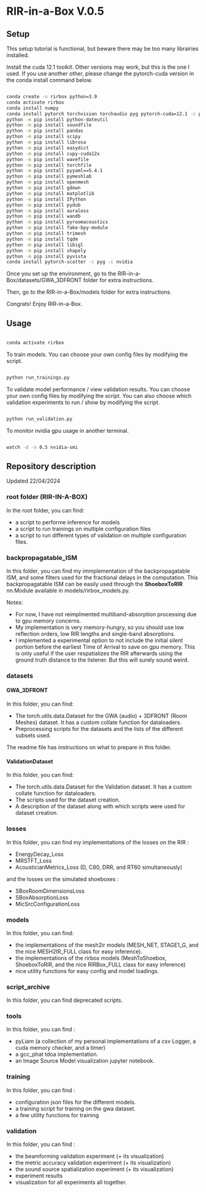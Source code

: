# RIR-in-a-Box V.0.5

## Setup

This setup tutorial is functional, but beware there may be too many librairies installed.

Install the cuda 12.1 toolkit. Other versions may work, but this is the one I used.
If you use another other, please change the pytorch-cuda version in the conda install command below.

```bash

conda create -n rirbox python=3.9
conda activate rirbox
conda install numpy
conda install pytorch torchvision torchaudio pyg pytorch-cuda=12.1 -c pytorch -c nvidia -c pyg
python -m pip install python-dateutil
python -m pip install soundfile
python -m pip install pandas
python -m pip install scipy
python -m pip install librosa
python -m pip install easydict
python -m pip install cupy-cuda12x
python -m pip install wavefile
python -m pip install torchfile
python -m pip install pyyaml==5.4.1
python -m pip install pymeshlab
python -m pip install openmesh
python -m pip install gdown
python -m pip install matplotlib
python -m pip install IPython
python -m pip install pydub
python -m pip install auraloss
python -m pip install wandb
python -m pip install pyroomacoustics
python -m pip install fake-bpy-module
python -m pip install trimesh
python -m pip install tqdm
python -m pip install libigl
python -m pip install shapely
python -m pip install pyvista
conda install pytorch-scatter -c pyg -c nvidia

```

Once you set up the environment, go to the RIR-in-a-Box/datasets/GWA_3DFRONT folder for extra instructions.

Then, go to the RIR-in-a-Box/models folder for extra instructions.

Congrats! Enjoy RIR-in-a-Box.

## Usage

```bash

conda activate rirbox

```
<!--
# to try and avoid loading tensors into shared memory (you might not need this)
export PYTORCH_CUDA_ALLOC_CONF=garbage_collection_threshold:0.4 # instead of 0.8
-->

To train models. You can choose your own config files by modifying the script.

```bash

python run_trainings.py

```

To validate model performance / view validation results.
You can choose your own config files by modifying the script.
You can also choose which validation experiments to run / show by modifying the script.

```bash

python run_validation.py

```

To monitor nvidia gpu usage in another terminal.

```bash

watch -d -n 0.5 nvidia-smi

```

## Repository description

Updated 22/04/2024

### root folder (RIR-IN-A-BOX)

In the root folder, you can find:

- a script to performe inference for models
- a script to run trainings on multiple configuration files
- a script to run different types of validation on multiple configuration files.

### backpropagatable_ISM

In this folder, you can find my immplementation of the backpropagatable ISM, and some filters used for the fractional delays in the computation.
This backpropagatable ISM can be easily used through the **ShoeboxToRIR** nn.Module available in models/rirbox_models.py.

Notes:

- For now, I have not reimplmented multiband-absorption processing due to gpu memory concerns.
- My implementation is very memory-hungry, so you should use low reflection orders, low RIR lengths and single-band absorptions.
- I implemented a experimental option to not include the initial silent portion before the earliest Time of Arrival to save on gpu memory. This is only useful if the user respatializes the RIR afterwards using the ground truth distance to the listener. But this will surely sound weird.

### datasets

#### GWA_3DFRONT

In this folder, you can find:

- The torch.utils.data.Dataset for the GWA (audio) + 3DFRONT (Room Meshes) dataset. It has a custom collate function for dataloaders.
- Preprocessing scripts for the datasets and the lists of the different subsets used.

The readme file has instructions on what to prepare in this folder.

#### ValidationDataset

In this folder, you can find:

- The torch.utils.data.Dataset for the Validation dataset. It has a custom collate function for dataloaders.
- The scripts used for the dataset creation.
- A description of the dataset along with which scripts were used for dataset creation.

### losses

In this folder, you can find my implementations of the losses on the RIR :

- EnergyDecay_Loss
- MRSTFT_Loss
- AcousticianMetrics_Loss (D, C80, DRR, and RT60 simultaneously)

and the losses on the simulated shoeboxes :

- SBoxRoomDimensionsLoss
- SBoxAbsorptionLoss
- MicSrcConfigurationLoss

### models

In this folder, you can find:

- the implementations of the mesh2ir models (MESH_NET, STAGE1_G, and the nice MESH2IR_FULL class for easy inference).
- the implementations of the rirbox models (MeshToShoebox, ShoeboxToRIR, and the nice RIRBox_FULL class for easy inference)
- nice utility functions for easy config and model loadings.

### script_archive

In this folder, you can find deprecated scripts.

### tools

In this folder, you can find :

- pyLiam (a collection of my personal implementations of a csv Logger, a cuda memory checker, and a timer)
- a gcc_phat tdoa implementation.
- an Image Source Model visualization jupyter notebook.

### training

In this folder, you can find :

- configuration json files for the different models.
- a training script for training on the gwa dataset.
- a few utility functions for training

### validation

In this folder, you can find :

- the beamforming validation experiment (+ its visualization)
- the metric accuracy validation experiment (+ its visualization)
- the sound source spatialization experiment (+ its visualization)
- experiment results
- visualization for all experiments all together.

<!-- ## Installation

This installation tutorial has not been fully tested again.

From a completely clean Ubuntu 20.04 installation

```bash
sudo apt install build-essential
sudo apt install git
```

Setup your ssh key to clone this repository

```bash
git clone git@github.com:liam-kelley/RIR-in-a-Box.git
```

Conda installation
Use the [installer](https://www.anaconda.com/download/#linux).

```bash
echo "export PATH=~/anaconda3/bin:$PATH" >> ~/.bashrc
source ~/.bashrc
```

```bash
conda init
conda create --name rirbox python=3.8
conda activate rirbox
conda install pytorch torchvision torchaudio pytorch-cuda=11.8 -c pytorch -c nvidia
conda install pytorch-scatter -c pyg
which python
python -m pip install librosa auraloss torch-geometric
python -m pip install pymeshlab matplotlib pandas wandb pandas shapely pyroomacoustics
python -m pip install pymeshfix trimesh pyglet
```

Nvidia drivers
Go to [this website](https://www.nvidia.com/Download/index.aspx?lang=en-us)
and download the correct driver for your GPU.
I had to run the driver installation while in recovery mode to not mess up my system.
Restart your computer after the installation.

## Preparation

Shoebox MeshDataset generation.

```bash
mkdir meshdataset
cd meshdataset
mkdir rirs
mkdir meshes
cd ..
```

You can then use the shoebox_mesh_dataset_generation function from the mesh_dataset.py file to generate a dataset of shoebox meshes and RIRs.
Example usage is in the main function from mesh_dataset.py

```bash
python mesh_dataset.py
```

It sometimes bugs and freezes a bit. Please kill it and restart it if it does. -->
